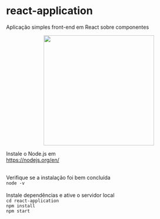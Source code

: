 # react-application
Aplicação simples front-end em React sobre componentes

<p align="center">
    <img width="300" src="https://nodejs.org/static/images/logo.svg">
</p>

Instale o Node.js em <br>
https://nodejs.org/en/ <br><br>

Verifique se a instalação foi bem concluída<br>
``node -v``
<br><br>
Instale dependências e ative o servidor local<br>
``cd react-application``<br>
``npm install`` <br>
``npm start``